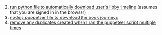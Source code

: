 2. [run python file to automatically download user's libby timeline](<using_code_interpreter/download_timeline.py>) (assumes that you are signed in in the browser)
3. [nodejs puppeteer file to download the book journeys](using_code_interpreter/download_book_json_synchronous.js)
4. [remove any duplicates created when I ran the puppeteer script multiple times](using_code_interpreter/remove_duplicate_files.py)